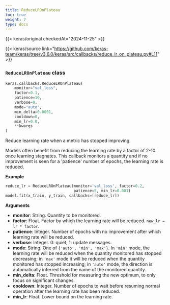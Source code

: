 ```yaml
---
title: ReduceLROnPlateau
toc: true
weight: 7
type: docs
---
```


{{< keras/original checkedAt="2024-11-25" >}}

{{< keras/source link="https://github.com/keras-team/keras/tree/v3.6.0/keras/src/callbacks/reduce_lr_on_plateau.py#L11" >}}

### `ReduceLROnPlateau` class

```python
keras.callbacks.ReduceLROnPlateau(
    monitor="val_loss",
    factor=0.1,
    patience=10,
    verbose=0,
    mode="auto",
    min_delta=0.0001,
    cooldown=0,
    min_lr=0.0,
    **kwargs
)
```

Reduce learning rate when a metric has stopped improving.

Models often benefit from reducing the learning rate by a factor
of 2-10 once learning stagnates. This callback monitors a
quantity and if no improvement is seen for a 'patience' number
of epochs, the learning rate is reduced.

**Example**

```python
reduce_lr = ReduceLROnPlateau(monitor='val_loss', factor=0.2,
                              patience=5, min_lr=0.001)
model.fit(x_train, y_train, callbacks=[reduce_lr])
```

**Arguments**

- **monitor**: String. Quantity to be monitored.
- **factor**: Float. Factor by which the learning rate will be reduced.
  `new_lr = lr * factor`.
- **patience**: Integer. Number of epochs with no improvement after which
  learning rate will be reduced.
- **verbose**: Integer. 0: quiet, 1: update messages.
- **mode**: String. One of `{'auto', 'min', 'max'}`. In `'min'` mode,
  the learning rate will be reduced when the
  quantity monitored has stopped decreasing; in `'max'` mode it will
  be reduced when the quantity monitored has stopped increasing; in
  `'auto'` mode, the direction is automatically inferred from the name
  of the monitored quantity.
- **min_delta**: Float. Threshold for measuring the new optimum, to only focus
  on significant changes.
- **cooldown**: Integer. Number of epochs to wait before resuming normal
  operation after the learning rate has been reduced.
- **min_lr**: Float. Lower bound on the learning rate.
